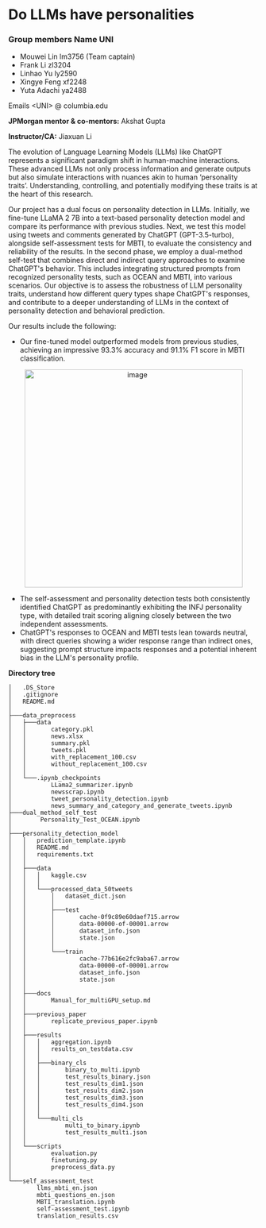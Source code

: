 # Do LLMs have personalities

### Group members Name UNI 
- Mouwei Lin lm3756 (Team captain)
- Frank Li zl3204
- Linhao Yu ly2590
- Xingye Feng xf2248
- Yuta Adachi ya2488

Emails  &lt;UNI&gt; @ columbia.edu

**JPMorgan mentor & co-mentors:** Akshat Gupta

**Instructor/CA:** Jiaxuan Li

The evolution of Language Learning Models (LLMs) like ChatGPT represents a significant paradigm shift in human-machine interactions. These advanced LLMs not only process information and generate outputs but also simulate interactions with nuances akin to human ’personality traits’. Understanding, controlling, and potentially modifying these traits is at the heart of this research.

Our project has a dual focus on personality detection in LLMs. Initially, we fine-tune LLaMA 2 7B into a text-based personality detection model and compare its performance with previous studies. Next, we test this model using tweets and comments generated by ChatGPT (GPT-3.5-turbo), alongside self-assessment tests for MBTI, to evaluate the consistency and reliability of the results. In the second phase, we employ a dual-method self-test that combines direct and indirect query approaches to examine ChatGPT's behavior. This includes integrating structured prompts from recognized personality tests, such as OCEAN and MBTI, into various scenarios. Our objective is to assess the robustness of LLM personality traits, understand how different query types shape ChatGPT's responses, and contribute to a deeper understanding of LLMs in the context of personality detection and behavioral prediction.

Our results include the following:
- Our fine-tuned model outperformed models from previous studies, achieving an impressive 93.3% accuracy and 91.1% F1 score in MBTI classification. 
<p align="center" width="100%">
    <img align="center" width="439" alt="image" src="https://github.com/Yuta555/LLM-personality-evaluation/assets/59324565/3610cef1-2e6a-43f3-a102-fcfee5792c62">
</p>

- The self-assessment and personality detection tests both consistently identified ChatGPT as predominantly exhibiting the INFJ personality type, with detailed trait scoring aligning closely between the two independent assessments.
- ChatGPT's responses to OCEAN and MBTI tests lean towards neutral, with direct queries showing a wider response range than indirect ones, suggesting prompt structure impacts responses and a potential inherent bias in the LLM's personality profile.





**Directory tree**
```
│   .DS_Store
│   .gitignore
│   README.md
│
├───data_preprocess
│   ├───data
│   │       category.pkl
│   │       news.xlsx
│   │       summary.pkl
│   │       tweets.pkl
│   │       with_replacement_100.csv
│   │       without_replacement_100.csv
│   │
│   └───.ipynb_checkpoints
│           LLama2_summarizer.ipynb
│           newsscrap.ipynb
│           tweet_personality_detection.ipynb
│           news_summary_and_category_and_generate_tweets.ipynb
├───dual_method_self_test
│        Personality_Test_OCEAN.ipynb
│       
├───personality_detection_model
│   │   prediction_template.ipynb
│   │   README.md
│   │   requirements.txt
│   │
│   ├───data
│   │   │   kaggle.csv
│   │   │
│   │   └───processed_data_50tweets
│   │       │   dataset_dict.json
│   │       │  
│   │       ├───test
│   │       │       cache-0f9c89e60daef715.arrow
│   │       │       data-00000-of-00001.arrow
│   │       │       dataset_info.json
│   │       │       state.json
│   │       │
│   │       └───train
│   │               cache-77b616e2fc9aba67.arrow
│   │               data-00000-of-00001.arrow
│   │               dataset_info.json
│   │               state.json
│   │      
│   ├───docs      
│   │       Manual_for_multiGPU_setup.md
│   │
│   ├───previous_paper
│   │       replicate_previous_paper.ipynb
│   │
│   ├───results
│   │   │   aggregation.ipynb
│   │   │   results_on_testdata.csv
│   │   │
│   │   ├───binary_cls
│   │   │       binary_to_multi.ipynb
│   │   │       test_results_binary.json
│   │   │       test_results_dim1.json
│   │   │       test_results_dim2.json
│   │   │       test_results_dim3.json
│   │   │       test_results_dim4.json
│   │   │
│   │   └───multi_cls
│   │           multi_to_binary.ipynb
│   │           test_results_multi.json
│   │   
│   └───scripts
│           evaluation.py
│           finetuning.py
│           preprocess_data.py
│
└───self_assessment_test
        llms_mbti_en.json
        mbti_questions_en.json
        MBTI_translation.ipynb
        self-assessment_test.ipynb
        translation_results.csv
```



